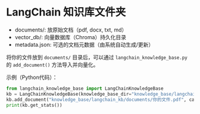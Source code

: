 # LangChain 知识库文件夹

- documents/: 放原始文档（pdf, docx, txt, md）
- vector_db/: 向量数据库（Chroma）持久化目录
- metadata.json: 可选的文档元数据（由系统自动生成/更新）

将你的文件放到 `documents/` 目录后，可以通过 `langchain_knowledge_base.py` 的 `add_document()` 方法导入并向量化。

示例（Python代码）：

```python
from langchain_knowledge_base import LangChainKnowledgeBase
kb = LangChainKnowledgeBase(knowledge_base_dir="knowledge_base/langchain_kb")
kb.add_document("knowledge_base/langchain_kb/documents/你的文件.pdf", category="teleai")
print(kb.get_stats())
```
